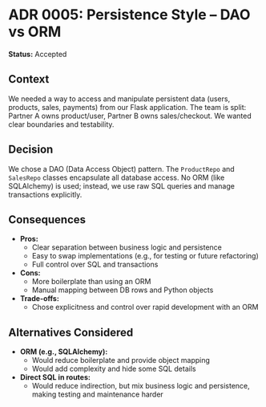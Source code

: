 # ADR 0005: Persistence Style – DAO vs ORM

**Status:** Accepted

## Context
We needed a way to access and manipulate persistent data (users, products, sales, payments) from our Flask application. The team is split: Partner A owns product/user, Partner B owns sales/checkout. We wanted clear boundaries and testability.

## Decision
We chose a DAO (Data Access Object) pattern. The `ProductRepo` and `SalesRepo` classes encapsulate all database access. No ORM (like SQLAlchemy) is used; instead, we use raw SQL queries and manage transactions explicitly.

## Consequences
- **Pros:**
  - Clear separation between business logic and persistence
  - Easy to swap implementations (e.g., for testing or future refactoring)
  - Full control over SQL and transactions
- **Cons:**
  - More boilerplate than using an ORM
  - Manual mapping between DB rows and Python objects
- **Trade-offs:**
  - Chose explicitness and control over rapid development with an ORM

## Alternatives Considered
- **ORM (e.g., SQLAlchemy):**
  - Would reduce boilerplate and provide object mapping
  - Would add complexity and hide some SQL details
- **Direct SQL in routes:**
  - Would reduce indirection, but mix business logic and persistence, making testing and maintenance harder
